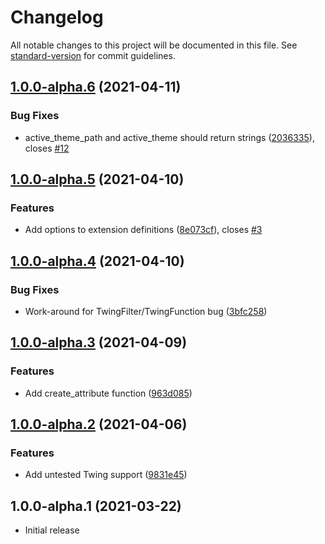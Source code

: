 # Changelog

All notable changes to this project will be documented in this file. See [standard-version](https://github.com/conventional-changelog/standard-version) for commit guidelines.

## [1.0.0-alpha.6](https://github.com/JohnAlbin/drupal-twig-extensions/compare/v1.0.0-alpha.5...v1.0.0-alpha.6) (2021-04-11)


### Bug Fixes

* active_theme_path and active_theme should return strings ([2036335](https://github.com/JohnAlbin/drupal-twig-extensions/commit/20363350c538adb3c330d214222e9e04298e0d0f)), closes [#12](https://github.com/JohnAlbin/drupal-twig-extensions/issues/12)

## [1.0.0-alpha.5](https://github.com/JohnAlbin/drupal-twig-extensions/compare/v1.0.0-alpha.4...v1.0.0-alpha.5) (2021-04-10)

### Features

- Add options to extension definitions ([8e073cf](https://github.com/JohnAlbin/drupal-twig-extensions/commit/8e073cf29b747b089096e28af2f1730c599bd082)), closes [#3](https://github.com/JohnAlbin/drupal-twig-extensions/issues/3)

## [1.0.0-alpha.4](https://github.com/JohnAlbin/drupal-twig-extensions/compare/v1.0.0-alpha.3...v1.0.0-alpha.4) (2021-04-10)

### Bug Fixes

- Work-around for TwingFilter/TwingFunction bug ([3bfc258](https://github.com/JohnAlbin/drupal-twig-extensions/commit/3bfc258d1339287e665abb1cafbcbb1aea2c8401))

## [1.0.0-alpha.3](https://github.com/JohnAlbin/drupal-twig-extensions/compare/v1.0.0-alpha.2...v1.0.0-alpha.3) (2021-04-09)

### Features

- Add create_attribute function ([963d085](https://github.com/JohnAlbin/drupal-twig-extensions/commit/963d085ab179ffe3e0cef24033a1ac55f9e6dd2f))

## [1.0.0-alpha.2](https://github.com/JohnAlbin/drupal-twig-extensions/compare/v1.0.0-alpha.1...v1.0.0-alpha.2) (2021-04-06)

### Features

- Add untested Twing support ([9831e45](https://github.com/JohnAlbin/drupal-twig-extensions/commit/9831e458920e9fde9a0c294d1ed51c09c9e087a8))

## 1.0.0-alpha.1 (2021-03-22)

- Initial release
